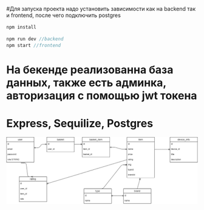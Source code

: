 #Для запуска проекта надо установить зависимости как на backend так и frontend, после чего подключить postgres 
```js
npm install
```
```js
npm run dev //backend
npm start //frontend
```

# На бекенде реализованна база данных, также есть админка, авторизация с помощью jwt токена
# Express, Sequilize, Postgres

![Image alt](https://github.com/AlisherAsd/clothing_store_server/blob/main/models/Shop.drawio%20.png)
